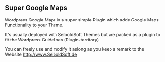 ## Super Google Maps

Wordpress Google Maps is a super simple Plugin which adds Google Maps Functionality to your Theme. 

It's usually deployed with SeiboldSoft Themes but are packed as a plugin to fit the Wordpress Guidelines (Plugin-territory).

You can freely use and modify it aslong as you keep a remark to the Website http://www.SeiboldSoft.de